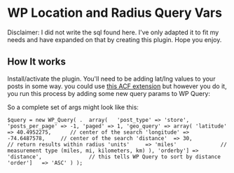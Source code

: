 # WP Location and Radius Query Vars
Disclaimer: I did not write the sql found here. I've only adapted it to fit my needs and have expanded on that by creating this plugin. Hope you enjoy.

## How It works
Install/activate the plugin. You'll need to be adding lat/lng values to your posts in some way. you could use [this ACF extension](https://github.com/bobbyleftovers/acf-mapbox-field) but however you do it, you run this process by adding some new query params to WP Query:

So a complete set of args might look like this:

`$query = new WP_Query( . 
	array(  
		'post_type' => 'store',  
		'posts_per_page' => -1,
		'paged' => 1,
		'geo_query' => array(
			'latitude'  => 40.4952275,		// center of the search
			'longitude' => -74.6487578,		// center of the search
			'distance'  => 30,						// return results within radius
			'units'     => 'miles'				// measurement type (miles, mi, kilometers, km)
		),
		'orderby'] => 'distance',				// this tells WP Query to sort by distance
		'order']   => 'ASC'
	)
);`

